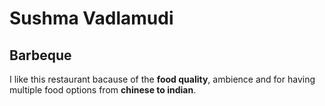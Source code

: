 # Sushma Vadlamudi
## Barbeque
I like this restaurant bacause of the **food quality**, ambience and for having multiple food options from **chinese to indian**.